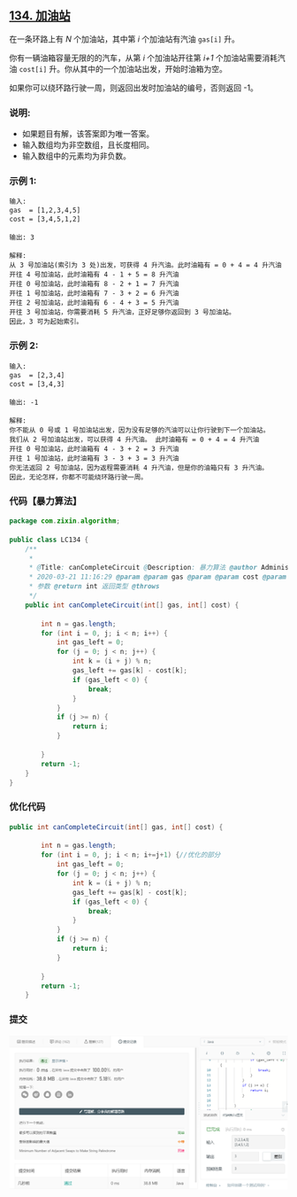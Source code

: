 ## [134. 加油站](https://leetcode-cn.com/problems/gas-station/)

在一条环路上有 *N* 个加油站，其中第 *i* 个加油站有汽油 `gas[i]` 升。

你有一辆油箱容量无限的的汽车，从第 *i* 个加油站开往第 *i+1* 个加油站需要消耗汽油 `cost[i]` 升。你从其中的一个加油站出发，开始时油箱为空。

如果你可以绕环路行驶一周，则返回出发时加油站的编号，否则返回 -1。

### **说明:** 

- 如果题目有解，该答案即为唯一答案。
- 输入数组均为非空数组，且长度相同。
- 输入数组中的元素均为非负数。

### **示例 1:**

```
输入: 
gas  = [1,2,3,4,5]
cost = [3,4,5,1,2]

输出: 3

解释:
从 3 号加油站(索引为 3 处)出发，可获得 4 升汽油。此时油箱有 = 0 + 4 = 4 升汽油
开往 4 号加油站，此时油箱有 4 - 1 + 5 = 8 升汽油
开往 0 号加油站，此时油箱有 8 - 2 + 1 = 7 升汽油
开往 1 号加油站，此时油箱有 7 - 3 + 2 = 6 升汽油
开往 2 号加油站，此时油箱有 6 - 4 + 3 = 5 升汽油
开往 3 号加油站，你需要消耗 5 升汽油，正好足够你返回到 3 号加油站。
因此，3 可为起始索引。
```

### **示例 2:**

```
输入: 
gas  = [2,3,4]
cost = [3,4,3]

输出: -1

解释:
你不能从 0 号或 1 号加油站出发，因为没有足够的汽油可以让你行驶到下一个加油站。
我们从 2 号加油站出发，可以获得 4 升汽油。 此时油箱有 = 0 + 4 = 4 升汽油
开往 0 号加油站，此时油箱有 4 - 3 + 2 = 3 升汽油
开往 1 号加油站，此时油箱有 3 - 3 + 3 = 3 升汽油
你无法返回 2 号加油站，因为返程需要消耗 4 升汽油，但是你的油箱只有 3 升汽油。
因此，无论怎样，你都不可能绕环路行驶一周。
```

### 代码【暴力算法】

```java
package com.zixin.algorithm;

public class LC134 {
	/**
	 * 
	 * @Title: canCompleteCircuit @Description: 暴力算法 @author Administrator @date
	 * 2020-03-21 11:16:29 @param @param gas @param @param cost @param @return
	 * 参数 @return int 返回类型 @throws
	 */
	public int canCompleteCircuit(int[] gas, int[] cost) {

		int n = gas.length;
		for (int i = 0, j; i < n; i++) {
			int gas_left = 0;
			for (j = 0; j < n; j++) {
				int k = (i + j) % n;
				gas_left += gas[k] - cost[k];
				if (gas_left < 0) {
					break;
				}
			}
			if (j >= n) {
				return i;
			}

		}
		return -1;
	}
}

```

### 优化代码

```java
public int canCompleteCircuit(int[] gas, int[] cost) {

		int n = gas.length;
		for (int i = 0, j; i < n; i+=j+1) {//优化的部分 
			int gas_left = 0;
			for (j = 0; j < n; j++) {
				int k = (i + j) % n;
				gas_left += gas[k] - cost[k];
				if (gas_left < 0) {
					break;
				}
			}
			if (j >= n) {
				return i;
			}

		}
		return -1;
	}
```

### 提交

![LC134](image/LC134.png)